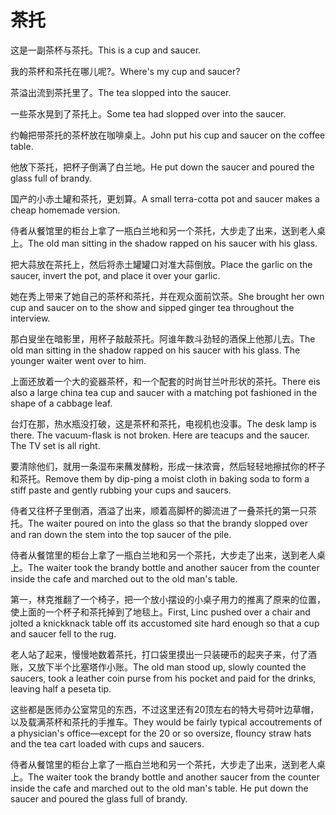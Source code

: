 # 茶托

<p><span class="chinese">这是一副茶杯与茶托。</span><span class="english">This is a cup and saucer.</span></p>

<p><span class="chinese">我的茶杯和茶托在哪儿呢?。</span><span class="english">Where's my cup and saucer?</span></p>

<p><span class="chinese">茶溢出流到茶托里了。</span><span class="english">The tea slopped into the saucer.</span></p>

<p><span class="chinese">一些茶水晃到了茶托上。</span><span class="english">Some tea had slopped over into the saucer.</span></p>

<p><span class="chinese">约翰把带茶托的茶杯放在咖啡桌上。</span><span class="english">John put his cup and saucer on the coffee table.</span></p>

<p><span class="chinese">他放下茶托，把杯子倒满了白兰地。</span><span class="english">He put down the saucer and poured the glass full of brandy.</span></p>

<p><span class="chinese">国产的小赤土罐和茶托，更划算。</span><span class="english">A small terra-cotta pot and saucer makes a cheap homemade version.</span></p>

<p><span class="chinese">侍者从餐馆里的柜台上拿了一瓶白兰地和另一个茶托，大步走了出来，送到老人桌上。</span><span class="english">The old man sitting in the shadow rapped on his saucer with his glass.</span></p>

<p><span class="chinese">把大蒜放在茶托上，然后将赤土罐罐口对准大蒜倒放。</span><span class="english">Place the garlic on the saucer, invert the pot, and place it over your garlic.</span></p>

<p><span class="chinese">她在秀上带来了她自己的茶杯和茶托，并在观众面前饮茶。</span><span class="english">She brought her own cup and saucer on to the show and sipped ginger tea throughout the interview.</span></p>

<p><span class="chinese">那白叟坐在暗影里，用杯子敲敲茶托。阿谁年数斗劲轻的酒保上他那儿去。</span><span class="english">The old man sitting in the shadow rapped on his saucer with his glass. The younger waiter went over to him.</span></p>

<p><span class="chinese">上面还放着一个大的瓷器茶杯，和一个配套的时尚甘兰叶形状的茶托。</span><span class="english">There eis also a large china tea cup and saucer with a matching pot fashioned in the shape of a cabbage leaf.</span></p>

<p><span class="chinese">台灯在那，热水瓶没打破，这是茶杯和茶托，电视机也没事。</span><span class="english">The desk lamp is there. The vacuum-flask is not broken. Here are teacups and the saucer. The TV set is all right.</span></p>

<p><span class="chinese">要清除他们，就用一条湿布来蘸发酵粉，形成一抹浓膏，然后轻轻地擦拭你的杯子和茶托。</span><span class="english">Remove them by dip-ping a moist cloth in baking soda to form a stiff paste and gently rubbing your cups and saucers.</span></p>

<p><span class="chinese">侍者又往杯子里倒酒，酒溢了出来，顺着高脚杯的脚流进了一叠茶托的第一只茶托。</span><span class="english">The waiter poured on into the glass so that the brandy slopped over and ran down the stem into the top saucer of the pile.</span></p>

<p><span class="chinese">侍者从餐馆里的柜台上拿了一瓶白兰地和另一个茶托，大步走了出来，送到老人桌上。</span><span class="english">The waiter took the brandy bottle and another saucer from the counter inside the cafe and marched out to the old man's table.</span></p>

<p><span class="chinese">第一，林克推翻了一个椅子，把一个放小摆设的小桌子用力的推离了原来的位置，使上面的一个杯子和茶托掉到了地毯上。</span><span class="english">First, Linc pushed over a chair and jolted a knickknack table off its accustomed site hard enough so that a cup and saucer fell to the rug.</span></p>

<p><span class="chinese">老人站了起来，慢慢地数着茶托，打口袋里摸出一只装硬币的起夹子来，付了酒账，又放下半个比塞塔作小账。</span><span class="english">The old man stood up, slowly counted the saucers, took a leather coin purse from his pocket and paid for the drinks, leaving half a peseta tip.</span></p>

<p><span class="chinese">这些都是医师办公室常见的东西，不过这里还有20顶左右的特大号荷叶边草帽，以及载满茶杯和茶托的手推车。</span><span class="english">They would be fairly typical accoutrements of a physician's office—except for the 20 or so oversize, flouncy straw hats and the tea cart loaded with cups and saucers.</span></p>

<p><span class="chinese">侍者从餐馆里的柜台上拿了一瓶白兰地和另一个茶托，大步走了出来，送到老人桌上。</span><span class="english">The waiter took the brandy bottle and another saucer from the counter inside the cafe and marched out to the old man's table. He put down the saucer and poured the glass full of brandy.</span></p>

